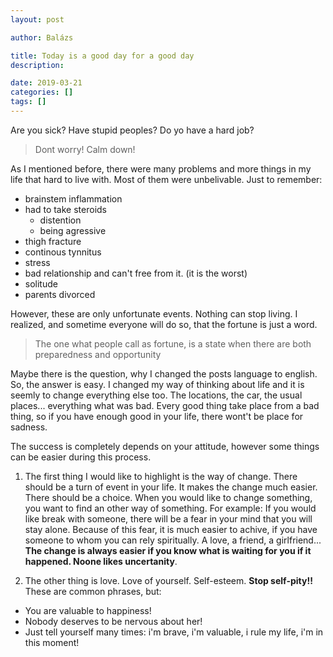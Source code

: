 ```yaml
---
layout: post

author: Balázs

title: Today is a good day for a good day
description: 

date: 2019-03-21 
categories: []
tags: []
---
```


Are you sick? Have stupid peoples? Do yo have a hard job?

> Dont worry! Calm down!

As I mentioned before, there were many problems and more things in my life that hard to live with. Most of them were unbelivable.
Just to remember:

- brainstem inflammation
- had to take steroids
  - distention
  - being agressive
- thigh fracture
- continous tynnitus
- stress
- bad relationship and can't free from it. (it is the worst)
- solitude
- parents divorced

However, these are only unfortunate events. Nothing can stop living. I realized, and sometime everyone will do so, that the fortune is just a word.

> The one what people call as fortune, is a state when there are both preparedness and opportunity

Maybe there is the question, why I changed the posts language to english. So, the answer is easy. I changed my way of thinking about life and it is seemly to change everything else too.
The locations, the car, the usual places... everything what was bad. Every good thing take place from a bad thing, so if you have enough good in your life, there wont't be place for sadness.

The success is completely depends on your attitude, however some things can be easier during this process.

1. The first thing I would like to highlight is the way of change. There should be a turn of event in your life. It makes the change much easier. There should be a choice. When you would like to change something, you want to find an other way of something.
For example: If you would like break with someone, there will be a fear in your mind that you will stay alone. Because of this fear, it is much easier to achive, if you have someone to whom you can rely spiritually. A love, a friend, a girlfriend...
__The change is always easier if you know what is waiting for you if it happened. Noone likes uncertanity__. 

2. The other thing is love. Love of yourself. Self-esteem. __Stop self-pity!!__ These are common phrases, but:
- You are valuable to happiness!
- Nobody deserves to be nervous about her!
- Just tell yourself many times: i'm brave, i'm valuable, i rule my life, i'm in this moment!